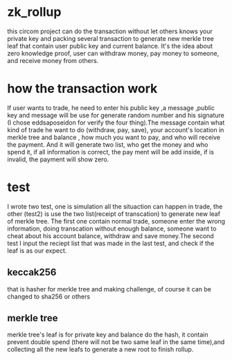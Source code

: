 # zk_rollup
this circom project can do the transaction without let others knows your private key and packing several transaction to generate new merkle tree leaf that contain user public key and current balance. It's the idea about zero knowledge proof, user can withdraw money, pay money to someone, and receive money from others.

# how the transaction work
If user wants to trade, he need to enter his public key ,a message ,public key and message will be use for generate random number and his signature (I chose eddsaposeidon for verify the four thing).The message contain what kind of trade he want to do (withdraw, pay, save), your account's location in merkle tree and balance , how much you want to pay, and who will receive the payment. And it will generate two list, who get the money and who spend it, if all information is correct, the pay ment will be add inside, if is invalid, the payment will show zero.

# test
I wrote two test, one is simulation all the situaction can happen in trade, the other (test2) is use the two list(receipt of transcation) to generate new leaf of merkle tree. The first one contain normal trade, someone enter the wrong information, doing transcation without enough balance, someone want to cheat about his account balance, withdraw and save money.The second test I input the reciept list that was made in the last test, and check if the leaf is as our expect. 

## keccak256 
that is hasher for merkle tree and making challenge, of course it can be changed to sha256 or others

## merkle tree 
merkle tree's leaf is for private key and balance do the hash, it contain prevent double spend (there will not be two same leaf in the same time),and collecting all the new leafs to generate a new root to finish rollup.


